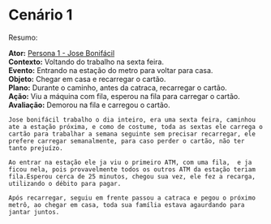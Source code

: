 # Cenário 1
Resumo:

**Ator:** [Persona 1 - Jose Bonifácil](../personas/persona1.md)<br/>
**Contexto:** Voltando do trabalho na sexta feira.<br/>
**Evento:** Entrando na estação do metro para voltar para casa.<br/>
**Objeto:** Chegar em casa e recarregar o cartão.<br/>
**Plano:** Durante o caminho, antes da catraca, recarregar o cartão.<br/>
**Ação:** Viu a máquina com fila, esperou na fila para carregar o cartão.<br/>
**Avaliação:** Demorou na fila e carregou o cartão.<br/>


    Jose bonifácil trabalho o dia inteiro, era uma sexta feira, caminhou ate a estação próxima, e como de costume, toda as sextas ele carrega o cartão para trabalhar a semana seguinte sem precisar recarregar, ele prefere carregar semanalmente, para caso perder o cartão, não ter tanto prejuízo.

    Ao entrar na estação ele ja viu o primeiro ATM, com uma fila,  e ja  ficou nela, pois provavelmente todos os outros ATM da estação teriam fila.Esperou cerca de 25 minutos, chegou sua vez, ele fez a recarga, utilizando o débito para pagar.

    Após recarregar, seguiu em frente passou a catraca e pegou o próximo metrô, ao chegar em casa, toda sua família estava agaurdando para jantar juntos.